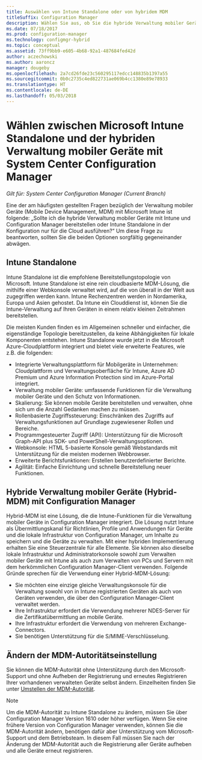 ```yaml
---
title: Auswählen von Intune Standalone oder von hybridem MDM
titleSuffix: Configuration Manager
description: Wählen Sie aus, ob Sie die hybride Verwaltung mobiler Geräte mit Intune und Configuration Manager bereitstellen oder Intune Standalone ausführen.
ms.date: 07/18/2017
ms.prod: configuration-manager
ms.technology: configmgr-hybrid
ms.topic: conceptual
ms.assetid: 73ff9bb9-e605-4b68-92a1-487684fed42d
author: aczechowski
ms.author: aaroncz
manager: dougeby
ms.openlocfilehash: 2a7cd26fde23c560295117edcc148835b1397a55
ms.sourcegitcommit: 0b0c2735c4ed822731ae069b4cc1380e89e78933
ms.translationtype: HT
ms.contentlocale: de-DE
ms.lasthandoff: 05/03/2018
---
```

# <a name="choose-between-microsoft-intune-standalone-and-hybrid-mobile-device-management-with-system-center-configuration-manager"></a>Wählen zwischen Microsoft Intune Standalone und der hybriden Verwaltung mobiler Geräte mit System Center Configuration Manager

*Gilt für: System Center Configuration Manager (Current Branch)*

Eine der am häufigsten gestellten Fragen bezüglich der Verwaltung mobiler Geräte (Mobile Device Management, MDM) mit Microsoft Intune ist folgende: „Sollte ich die hybride Verwaltung mobiler Geräte mit Intune und Configuration Manager bereitstellen oder Intune Standalone in der Konfiguration nur für die Cloud ausführen?“ Um diese Frage zu beantworten, sollten Sie die beiden Optionen sorgfältig gegeneinander abwägen.
 
## <a name="intune-standalone"></a>Intune Standalone
Intune Standalone ist die empfohlene Bereitstellungstopologie von Microsoft. Intune Standalone ist eine rein cloudbasierte MDM-Lösung, die mithilfe einer Webkonsole verwaltet wird, auf die von überall in der Welt aus zugegriffen werden kann. Intune Rechenzentren werden in Nordamerika, Europa und Asien gehostet. Da Intune ein Clouddienst ist, können Sie die Intune-Verwaltung auf Ihren Geräten in einem relativ kleinen Zeitrahmen bereitstellen.

Die meisten Kunden finden es im Allgemeinen schneller und einfacher, die eigenständige Topologie bereitzustellen, da keine Abhängigkeiten für lokale Komponenten entstehen. Intune Standalone wurde jetzt in die Microsoft Azure-Cloudplattform integriert und bietet viele erweiterte Features, wie z.B. die folgenden:
- Integrierte Verwaltungsplattform für Mobilgeräte in Unternehmen: Cloudplattform und Verwaltungsoberfläche für Intune, Azure AD Premium und Azure Information Protection sind im Azure-Portal integriert.
- Verwaltung mobiler Geräte: umfassende Funktionen für die Verwaltung mobiler Geräte und den Schutz von Informationen.
- Skalierung: Sie können mobile Geräte bereitstellen und verwalten, ohne sich um die Anzahl Gedanken machen zu müssen.
- Rollenbasierte Zugriffssteuerung: Einschränken des Zugriffs auf Verwaltungsfunktionen auf Grundlage zugewiesener Rollen und Bereiche.
- Programmgesteuerter Zugriff (API): Unterstützung für die Microsoft Graph-API plus SDK- und PowerShell-Verwaltungsoptionen.
- Webkonsole: HTML 5-basierte Konsole gemäß Webstandards mit Unterstützung für die meisten modernen Webbrowser.
- Erweiterte Berichtsfunktionen: Erstellen benutzerdefinierter Berichte.
- Agilität: Einfache Einrichtung und schnelle Bereitstellung neuer Funktionen.


## <a name="hybrid-mdm-with-configuration-manager"></a>Hybride Verwaltung mobiler Geräte (Hybrid-MDM) mit Configuration Manager
Hybrid-MDM ist eine Lösung, die die Intune-Funktionen für die Verwaltung mobiler Geräte in Configuration Manager integriert. Die Lösung nutzt Intune als Übermittlungskanal für Richtlinien, Profile und Anwendungen für Geräte und die lokale Infrastruktur von Configuration Manager, um Inhalte zu speichern und die Geräte zu verwalten. Mit einer hybriden Implementierung erhalten Sie eine Steuerzentrale für alle Elemente.  Sie können also dieselbe lokale Infrastruktur und Administratorkonsole sowohl zum Verwalten mobiler Geräte mit Intune als auch zum Verwalten von PCs und Servern mit dem herkömmlichen Configuration Manager-Client verwenden. Folgende Gründe sprechen für die Verwendung einer Hybrid-MDM-Lösung:  
- Sie möchten eine einzige gleiche Verwaltungskonsole für die Verwaltung sowohl von in Intune registrierten Geräten als auch von Geräten verwenden, die über den Configuration Manager-Client verwaltet werden.
- Ihre Infrastruktur erfordert die Verwendung mehrerer NDES-Server für die Zertifikatübermittlung an mobile Geräte.
- Ihre Infrastruktur erfordert die Verwendung von mehreren Exchange-Connectors.
- Sie benötigen Unterstützung für die S/MIME-Verschlüsselung.


## <a name="changing-the-mdm-authority-setting"></a>Ändern der MDM-Autoritätseinstellung
Sie können die MDM-Autorität ohne Unterstützung durch den Microsoft-Support und ohne Aufheben der Registrierung und erneutes Registrieren Ihrer vorhandenen verwalteten Geräte selbst ändern. Einzelheiten finden Sie unter [Umstellen der MDM-Autorität](../deploy-use/change-mdm-authority.md).

> [!NOTE]    
> Um die MDM-Autorität zu Intune Standalone zu ändern, müssen Sie über Configuration Manager Version 1610 oder höher verfügen. Wenn Sie eine frühere Version von Configuration Manager verwenden, können Sie die MDM-Autorität ändern, benötigen dafür aber Unterstützung vom Microsoft-Support und dem Betriebsteam. In diesem Fall müssen Sie nach der Änderung der MDM-Autorität auch die Registrierung aller Geräte aufheben und alle Geräte erneut registrieren.  
